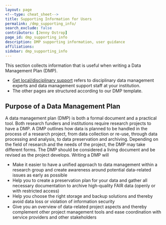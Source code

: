 ```yaml
---
layout: page
<!--type: cheat_sheet-->
title: Supporting Information for Users
permalink: /dmp_supporting_info/
search_exclude: false
contributors: [Jenny Ostrop]
page_id: dmp_supporting_info
description: DMP supporting information, user guidance
affiliations:
sidebar: dmp_supporting_info
---
```


This section collects information that is useful when writing a Data Management Plan (DMP).

- [Get local/disciplinary support](/support_local_disc) refers to disciplinary data management experts and data management support staff at your institution.
- The other pages are structured according to our DMP template.

## Purpose of a Data Management Plan

A data management plan (DMP) is both a formal document and a practical tool. Both research funders and institutions require research projects to have a DMP. A DMP outlines how data is planned to be handled in the process of a research project, from data collection or re-use, through data processing and analysis, to data preservation and archiving. Depending on the field of research and the needs of the project, the DMP may take different forms. The DMP should be considered a living document and be revised as the project develops.
Writing a DMP will
- Make it easier to have a unified approach to data management within a research group and create awareness around potential data-related issues as early as possible
- Help you to create a preservation plan for your data and gather all necessary documentation to archive high-quality FAIR data (openly or with restricted access)
- Help you choose the right storage and backup solutions and thereby avoid data loss or violation of information security
- Give you an overview of data-related project aspects and thereby complement other project management tools and ease coordination with service providers and other stakeholders

